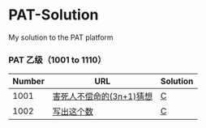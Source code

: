 # PAT-Solution
My solution to the PAT platform
### PAT 乙级（1001 to 1110）
| Number | URL | Solution |
| ------ | ------ | ------ |
| 1001 | [害死人不偿命的(3n+1)猜想] | [C](1001.c) |
|1002|[写出这个数]|[C](1002.c)


[害死人不偿命的(3n+1)猜想]: https://pintia.cn/problem-sets/994805260223102976/problems/994805325918486528
[写出这个数]:https://pintia.cn/problem-sets/994805260223102976/problems/994805324509200384